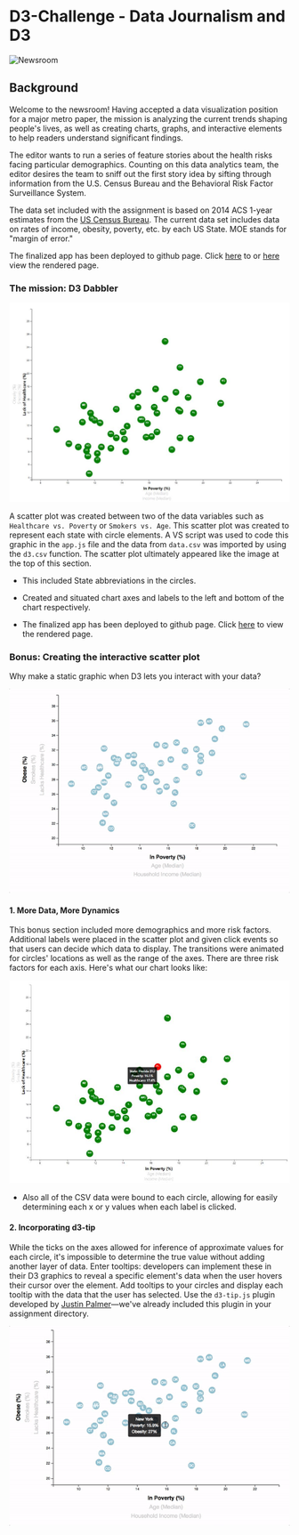 # D3-Challenge - Data Journalism and D3


![Newsroom](https://media.giphy.com/media/v2xIous7mnEYg/giphy.gif)

## Background

Welcome to the newsroom! Having accepted a data visualization position for a major metro paper, the mission is analyzing the current trends shaping people's lives, as well as creating charts, graphs, and interactive elements to help readers understand significant findings.

The editor wants to run a series of feature stories about the health risks facing particular demographics. Counting on this data analytics team, the editor desires the team to sniff out the first story idea by sifting through information from the U.S. Census Bureau and the Behavioral Risk Factor Surveillance System.

The data set included with the assignment is based on 2014 ACS 1-year estimates from the [US Census Bureau](https://data.census.gov/cedsci/). The current data set includes data on rates of income, obesity, poverty, etc. by each US State. MOE stands for "margin of error."

The finalized app has been deployed to github page. Click [here](https://jonathanezeugo.github.io/index.html) to or [here](~/index.html) view the rendered page.


### The mission: D3 Dabbler 

![4-scatter_b](Images/4-scatter_b.JPG)


A scatter plot was created between two of the data variables such as `Healthcare vs. Poverty` or `Smokers vs. Age`. This scatter plot was created to represent each state with circle elements. A VS script was used to code this graphic in the `app.js` file and the data from `data.csv` was imported by using the `d3.csv` function. The scatter plot ultimately appeared like the image at the top of this section.

* This included State abbreviations in the circles.

* Created and situated chart axes and labels to the left and bottom of the chart respectively.

* The finalized app has been deployed to github page. Click [here](https://jonathanezeugo.github.io/D3-Challenge/index.html) to view the rendered page.

### Bonus: Creating the interactive scatter plot

Why make a static graphic when D3 lets you interact with your data?

![7-animated-scatter](Images/7-animated-scatter.gif)

#### 1. More Data, More Dynamics

This bonus section included more demographics and more risk factors. Additional labels were placed in the scatter plot and given click events so that users can decide which data to display. The transitions were animated for circles' locations as well as the range of the axes. There are three risk factors for each axis. Here's what our chart looks like:

![4-scatter_c](Images/4-scatter_c.JPG)

* Also all of the CSV data were bound to each circle, allowing for easily determining each x or y values when each label is clicked.

#### 2. Incorporating d3-tip

While the ticks on the axes allowed for inference of approximate values for each circle, it's impossible to determine the true value without adding another layer of data. Enter tooltips: developers can implement these in their D3 graphics to reveal a specific element's data when the user hovers their cursor over the element. Add tooltips to your circles and display each tooltip with the data that the user has selected. Use the `d3-tip.js` plugin developed by [Justin Palmer](https://github.com/Caged)—we've already included this plugin in your assignment directory.

![8-tooltip](Images/8-tooltip.gif)
